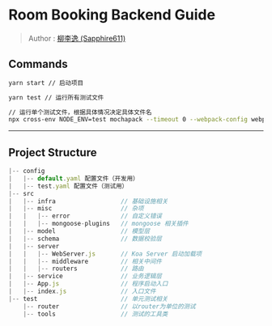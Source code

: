 # Room Booking Backend Guide

> Author : [柳李逸 (Sapphire611)](https://git.shgbit.xyz:9443/liuliyi)


## Commands

```bash
yarn start // 启动项目
```

```bash
yarn test // 运行所有测试文件
```
```bash
// 运行单个测试文件，根据具体情况决定具体文件名
npx cross-env NODE_ENV=test mochapack --timeout 0 --webpack-config webpack.test.config.js $(find test -name xxx.spec.js) 
```
---

## Project Structure

```js
|-- config
|   |-- default.yaml 配置文件（开发用）
|   |-- test.yaml 配置文件（测试用）
|-- src
|   |-- infra                  // 基础设施相关 
|   |-- misc                   // 杂项
|   |   |-- error              // 自定义错误
|   |   |-- mongoose-plugins   // mongoose 相关插件
|   |-- model                  // 模型层
|   |-- schema                 // 数据校验层
|   |-- server
|   |   |-- WebServer.js       // Koa Server 启动加载项
|   |   |-- middleware         // 相关中间件
|   |   |-- routers            // 路由
|   |-- service                // 业务逻辑层
|   |-- App.js                 // 程序启动入口
|   |-- index.js               // 入口文件
|-- test                       // 单元测试相关
    |-- router                 // 以router为单位的测试
    |-- tools                  // 测试的工具类
```
